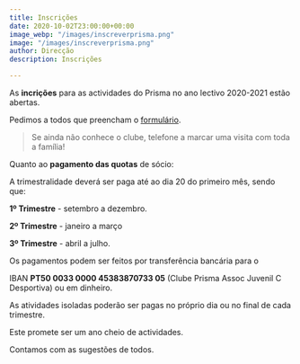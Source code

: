 ```yaml
---
title: Inscrições
date: 2020-10-02T23:00:00+00:00
image_webp: "/images/inscreverprisma.png"
image: "/images/inscreverprisma.png"
author: Direcção
description: Inscrições

---
```

As **incrições** para as actividades do Prisma no ano lectivo 2020-2021 estão abertas.

Pedimos a todos que preencham o [formulário](https://forms.gle/7iMyfhwL4BzHTtD9A "Formulário de Inscrição").

> Se ainda não conhece o clube, telefone a marcar uma visita com toda a família!

Quanto ao **pagamento das quotas** de sócio:

A trimestralidade deverá ser paga até ao dia 20 do primeiro mês, sendo que:

**1º Trimestre** - setembro a dezembro.

**2º Trimestre** - janeiro a março

**3º Trimestre** - abril a julho. 

Os pagamentos podem ser feitos por transferência bancária para o 

IBAN **PT50 0033 0000 45383870733 05** (Clube Prisma Assoc Juvenil C Desportiva) ou em dinheiro. 

As atividades isoladas poderão ser pagas no próprio dia ou no final de cada trimestre.

  
Este promete ser um ano cheio de actividades.

Contamos com as sugestões de todos.